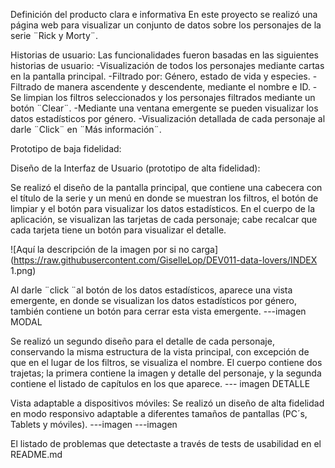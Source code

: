  Definición del producto clara e informativa
 En este proyecto se realizó una página web para visualizar un conjunto de datos sobre los personajes de la serie ¨Rick y Morty¨. 


 Historias de usuario:
 Las funcionalidades fueron basadas en las siguientes historias de usuario:
-Visualización de todos los personajes mediante cartas en la pantalla principal.
-Filtrado por: Género, estado de vida y especies.
-Filtrado de manera ascendente y descendente, mediante el nombre e ID.
-Se limpian los filtros seleccionados y los personajes filtrados mediante un botón ¨Clear¨.
-Mediante una ventana emergente se pueden visualizar los datos estadísticos por género.
-Visualización detallada de cada personaje al darle ¨Click¨ en ¨Más información¨.

Prototipo de baja fidelidad:


Diseño de la Interfaz de Usuario (prototipo de alta fidelidad):

Se realizó el diseño de la pantalla principal, que contiene una cabecera con el título de la serie y un menú en donde se muestran los filtros, el botón de limpiar y el botón para visualizar los datos estadísticos. 
En el cuerpo de la aplicación, se visualizan las tarjetas de cada personaje; cabe recalcar que cada tarjeta tiene un botón para visualizar el detalle.

 <span>![</span><span>Aquí la descripción de la imagen por si no carga</span><span>]</span><span>(</span><span>https://raw.githubusercontent.com/GiselleLop/DEV011-data-lovers/INDEX 1.png</span><span>)</span>


Al darle ¨click ¨al botón de los datos estadísticos, aparece una vista emergente, en donde se visualizan los datos estadísticos por género, también contiene un botón para cerrar esta vista emergente.
 ---imagen MODAL


Se realizó un segundo diseño para el detalle de cada personaje, conservando la misma estructura de la vista principal, con excepción de que en el lugar de los filtros, se visualiza el nombre.
El cuerpo contiene dos trajetas; la primera contiene la imagen y detalle del personaje, y la segunda contiene el listado de capítulos en los que aparece.
--- imagen DETALLE

Vista adaptable a dispositivos móviles:
Se realizó un diseño de alta fidelidad en modo responsivo adaptable a diferentes tamaños de pantallas (PC´s, Tablets y móviles).
---imagen 
---imagen 


 El listado de problemas que detectaste a través de tests de usabilidad en el README.md
